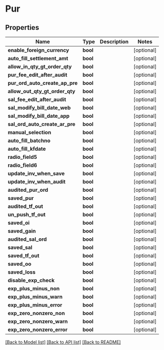 # Pur

## Properties
Name | Type | Description | Notes
------------ | ------------- | ------------- | -------------
**enable_foreign_currency** | **bool** |  | [optional] 
**auto_fill_settlement_amt** | **bool** |  | [optional] 
**allow_in_qty_gt_order_qty** | **bool** |  | [optional] 
**pur_fee_edit_after_audit** | **bool** |  | [optional] 
**pur_ord_auto_create_ap_pre** | **bool** |  | [optional] 
**allow_out_qty_gt_order_qty** | **bool** |  | [optional] 
**sal_fee_edit_after_audit** | **bool** |  | [optional] 
**sal_modify_bill_date_web** | **bool** |  | [optional] 
**sal_modify_bill_date_app** | **bool** |  | [optional] 
**sal_ord_auto_create_ar_pre** | **bool** |  | [optional] 
**manual_selection** | **bool** |  | [optional] 
**auto_fill_batchno** | **bool** |  | [optional] 
**auto_fill_kfdate** | **bool** |  | [optional] 
**radio_field5** | **bool** |  | [optional] 
**radio_field6** | **bool** |  | [optional] 
**update_inv_when_save** | **bool** |  | [optional] 
**update_inv_when_audit** | **bool** |  | [optional] 
**audited_pur_ord** | **bool** |  | [optional] 
**saved_pur** | **bool** |  | [optional] 
**audited_tf_out** | **bool** |  | [optional] 
**un_push_tf_out** | **bool** |  | [optional] 
**saved_oi** | **bool** |  | [optional] 
**saved_gain** | **bool** |  | [optional] 
**audited_sal_ord** | **bool** |  | [optional] 
**saved_sal** | **bool** |  | [optional] 
**saved_tf_out** | **bool** |  | [optional] 
**saved_oo** | **bool** |  | [optional] 
**saved_loss** | **bool** |  | [optional] 
**disable_exp_check** | **bool** |  | [optional] 
**exp_plus_minus_non** | **bool** |  | [optional] 
**exp_plus_minus_warn** | **bool** |  | [optional] 
**exp_plus_minus_error** | **bool** |  | [optional] 
**exp_zero_nonzero_non** | **bool** |  | [optional] 
**exp_zero_nonzero_warn** | **bool** |  | [optional] 
**exp_zero_nonzero_error** | **bool** |  | [optional] 

[[Back to Model list]](../README.md#documentation-for-models) [[Back to API list]](../README.md#documentation-for-api-endpoints) [[Back to README]](../README.md)


